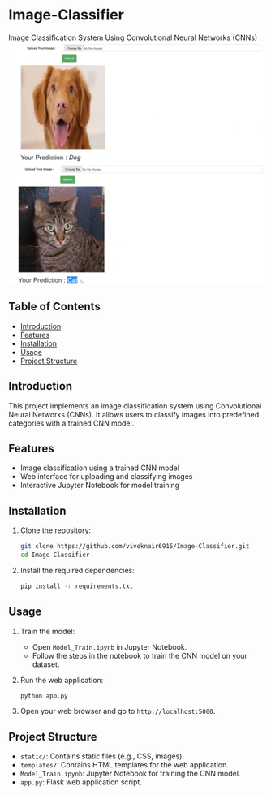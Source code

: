 # Image-Classifier
Image Classification System Using Convolutional Neural Networks (CNNs)
![Dog Identified](screenshots/p3.png)
![Cat Identified](screenshots/p2.png)
## Table of Contents
- [Introduction](#introduction)
- [Features](#features)
- [Installation](#installation)
- [Usage](#usage)
- [Project Structure](#project-structure)

## Introduction
This project implements an image classification system using Convolutional Neural Networks (CNNs). It allows users to classify images into predefined categories with a trained CNN model.

## Features
- Image classification using a trained CNN model
- Web interface for uploading and classifying images
- Interactive Jupyter Notebook for model training

## Installation
1. Clone the repository:
    ```bash
    git clone https://github.com/viveknair6915/Image-Classifier.git
    cd Image-Classifier
    ```

2. Install the required dependencies:
    ```bash
    pip install -r requirements.txt
    ```

## Usage
1. Train the model:
    - Open `Model_Train.ipynb` in Jupyter Notebook.
    - Follow the steps in the notebook to train the CNN model on your dataset.

2. Run the web application:
    ```bash
    python app.py
    ```

3. Open your web browser and go to `http://localhost:5000`.

## Project Structure
- `static/`: Contains static files (e.g., CSS, images).
- `templates/`: Contains HTML templates for the web application.
- `Model_Train.ipynb`: Jupyter Notebook for training the CNN model.
- `app.py`: Flask web application script.
